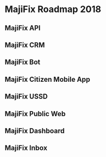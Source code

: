 # MajiFix Roadmap 2018

## MajiFix API

## MajiFix CRM

## MajiFix Bot

## MajiFix Citizen Mobile App

## MajiFix USSD

## MajiFix Public Web

## MajiFix Dashboard

## MajiFix Inbox